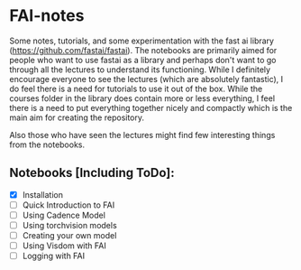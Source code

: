 # FAI-notes
Some notes, tutorials, and some experimentation with the fast ai library (https://github.com/fastai/fastai). The notebooks are primarily aimed for people who want to use fastai as a library and perhaps don't want to go through all the lectures to understand its functioning. While I definitely encourage everyone to see the lectures (which are absolutely fantastic), I do feel there is a need for tutorials to use it out of the box. While the courses folder in the library does contain more or less everything, I feel there is a need to put everything together nicely and compactly which is the main aim for creating the repository.

Also those who have seen the lectures might find few interesting things from the notebooks.

## Notebooks [Including ToDo]:
- [x] Installation
- [ ] Quick Introduction to FAI
- [ ] Using Cadence Model
- [ ] Using torchvision models
- [ ] Creating your own model
- [ ] Using Visdom with FAI
- [ ] Logging with FAI
